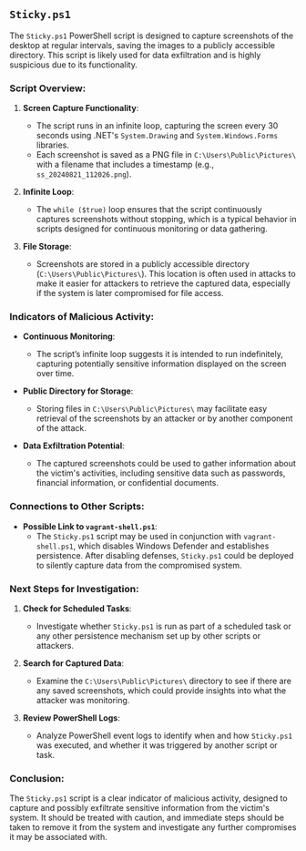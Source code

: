 ## `Sticky.ps1`

The `Sticky.ps1` PowerShell script is designed to capture screenshots of the desktop at regular intervals, saving the images to a publicly accessible directory. This script is likely used for data exfiltration and is highly suspicious due to its functionality.

### Script Overview:

1. **Screen Capture Functionality**:
   - The script runs in an infinite loop, capturing the screen every 30 seconds using .NET's `System.Drawing` and `System.Windows.Forms` libraries.
   - Each screenshot is saved as a PNG file in `C:\Users\Public\Pictures\` with a filename that includes a timestamp (e.g., `ss_20240821_112026.png`).

2. **Infinite Loop**:
   - The `while ($true)` loop ensures that the script continuously captures screenshots without stopping, which is a typical behavior in scripts designed for continuous monitoring or data gathering.

3. **File Storage**:
   - Screenshots are stored in a publicly accessible directory (`C:\Users\Public\Pictures\`). This location is often used in attacks to make it easier for attackers to retrieve the captured data, especially if the system is later compromised for file access.

### Indicators of Malicious Activity:

- **Continuous Monitoring**:
  - The script’s infinite loop suggests it is intended to run indefinitely, capturing potentially sensitive information displayed on the screen over time.

- **Public Directory for Storage**:
  - Storing files in `C:\Users\Public\Pictures\` may facilitate easy retrieval of the screenshots by an attacker or by another component of the attack.

- **Data Exfiltration Potential**:
  - The captured screenshots could be used to gather information about the victim's activities, including sensitive data such as passwords, financial information, or confidential documents.

### Connections to Other Scripts:

- **Possible Link to `vagrant-shell.ps1`**:
  - The `Sticky.ps1` script may be used in conjunction with `vagrant-shell.ps1`, which disables Windows Defender and establishes persistence. After disabling defenses, `Sticky.ps1` could be deployed to silently capture data from the compromised system.

### Next Steps for Investigation:

1. **Check for Scheduled Tasks**:
   - Investigate whether `Sticky.ps1` is run as part of a scheduled task or any other persistence mechanism set up by other scripts or attackers.

2. **Search for Captured Data**:
   - Examine the `C:\Users\Public\Pictures\` directory to see if there are any saved screenshots, which could provide insights into what the attacker was monitoring.

3. **Review PowerShell Logs**:
   - Analyze PowerShell event logs to identify when and how `Sticky.ps1` was executed, and whether it was triggered by another script or task.

### Conclusion:

The `Sticky.ps1` script is a clear indicator of malicious activity, designed to capture and possibly exfiltrate sensitive information from the victim's system. It should be treated with caution, and immediate steps should be taken to remove it from the system and investigate any further compromises it may be associated with.

